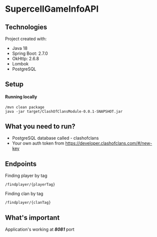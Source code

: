 # SupercellGameInfoAPI
 
## Technologies
Project created with:
* Java 18
* Spring Boot: 2.7.0
* OkHttp: 2.6.8
* Lombok
* PostgreSQL

## Setup
#### Running locally
```
/mvn clean package
java -jar target/ClashOfClansModule-0.0.1-SNAPSHOT.jar
```

## What you need to run?
* PostgreSQL database called - clashofclans
* Your own auth token from https://developer.clashofclans.com/#/new-key

## Endpoints
Finding player by tag
```
/findplayer/{playerTag}
```
Finding clan by tag
```
/findplayer/{clanTag}
```

## What's important
Application's working at <i><b>8081</i></b> port